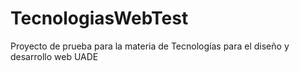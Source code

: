 # TecnologiasWebTest
Proyecto de prueba para la materia de Tecnologías para el diseño y desarrollo web​ UADE
